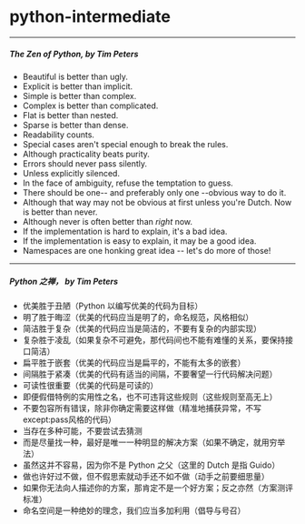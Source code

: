 # python-intermediate

---
##### The Zen of Python, by Tim Peters

* Beautiful is better than ugly.
* Explicit is better than implicit.
* Simple is better than complex.
* Complex is better than complicated.
* Flat is better than nested.
* Sparse is better than dense.
* Readability counts.
* Special cases aren't special enough to break the rules.
* Although practicality beats purity.
* Errors should never pass silently.
* Unless explicitly silenced.
* In the face of ambiguity, refuse the temptation to guess.
* There should be one-- and preferably only one --obvious way to do it.
* Although that way may not be obvious at first unless you're Dutch.
Now is better than never.
* Although never is often better than *right* now.
* If the implementation is hard to explain, it's a bad idea.
* If the implementation is easy to explain, it may be a good idea.
* Namespaces are one honking great idea -- let's do more of those!
  
---
##### Python 之禅， by Tim Peters

* 优美胜于丑陋（Python 以编写优美的代码为目标）
* 明了胜于晦涩（优美的代码应当是明了的，命名规范，风格相似）
* 简洁胜于复杂（优美的代码应当是简洁的，不要有复杂的内部实现）
* 复杂胜于凌乱（如果复杂不可避免，那代码间也不能有难懂的关系，要保持接口简洁）
* 扁平胜于嵌套（优美的代码应当是扁平的，不能有太多的嵌套）
* 间隔胜于紧凑（优美的代码有适当的间隔，不要奢望一行代码解决问题）
* 可读性很重要（优美的代码是可读的）
* 即便假借特例的实用性之名，也不可违背这些规则（这些规则至高无上）
* 不要包容所有错误，除非你确定需要这样做（精准地捕获异常，不写except:pass风格的代码）
* 当存在多种可能，不要尝试去猜测
* 而是尽量找一种，最好是唯一一种明显的解决方案（如果不确定，就用穷举法）
* 虽然这并不容易，因为你不是 Python 之父（这里的 Dutch 是指 Guido）
* 做也许好过不做，但不假思索就动手还不如不做（动手之前要细思量）
* 如果你无法向人描述你的方案，那肯定不是一个好方案；反之亦然（方案测评标准）
* 命名空间是一种绝妙的理念，我们应当多加利用（倡导与号召）
